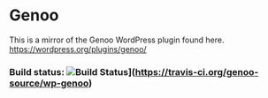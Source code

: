 #  Genoo

This is a mirror of the Genoo WordPress plugin found here. https://wordpress.org/plugins/genoo/

### Build status: ![Build Status](https://travis-ci.org/genoo-source/wp-genoo.svg?branch=master)](https://travis-ci.org/genoo-source/wp-genoo)